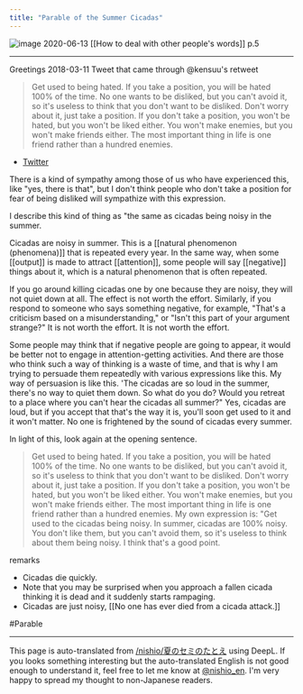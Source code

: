 ```yaml
---
title: "Parable of the Summer Cicadas"
---
```


![image](https://gyazo.com/5d167636a71637ebe424a99f9d7da8dc/thumb/1000)
2020-06-13  [[How to deal with other people's words]]  p.5

---
Greetings 2018-03-11
Tweet that came through @kensuu's retweet
> Get used to being hated. If you take a position, you will be hated 100% of the time. No one wants to be disliked, but you can't avoid it, so it's useless to think that you don't want to be disliked. Don't worry about it, just take a position. If you don't take a position, you won't be hated, but you won't be liked either. You won't make enemies, but you won't make friends either. The most important thing in life is one friend rather than a hundred enemies.
- [Twitter](https://twitter.com/badassceo/status/971673946046124032)

There is a kind of sympathy among those of us who have experienced this, like "yes, there is that", but I don't think people who don't take a position for fear of being disliked will sympathize with this expression.

I describe this kind of thing as "the same as cicadas being noisy in the summer.

Cicadas are noisy in summer. This is a [[natural phenomenon (phenomena)]] that is repeated every year.
In the same way, when some [[output]] is made to attract [[attention]], some people will say [[negative]] things about it, which is a natural phenomenon that is often repeated.

If you go around killing cicadas one by one because they are noisy, they will not quiet down at all. The effect is not worth the effort.
Similarly, if you respond to someone who says something negative, for example, "That's a criticism based on a misunderstanding," or "Isn't this part of your argument strange?" It is not worth the effort. It is not worth the effort.

Some people may think that if negative people are going to appear, it would be better not to engage in attention-getting activities. And there are those who think such a way of thinking is a waste of time, and that is why I am trying to persuade them repeatedly with various expressions like this. My way of persuasion is like this.
'The cicadas are so loud in the summer, there's no way to quiet them down. So what do you do? Would you retreat to a place where you can't hear the cicadas all summer?" Yes, cicadas are loud, but if you accept that that's the way it is, you'll soon get used to it and it won't matter. No one is frightened by the sound of cicadas every summer.

In light of this, look again at the opening sentence.
> Get used to being hated. If you take a position, you will be hated 100% of the time. No one wants to be disliked, but you can't avoid it, so it's useless to think that you don't want to be disliked. Don't worry about it, just take a position. If you don't take a position, you won't be hated, but you won't be liked either. You won't make enemies, but you won't make friends either. The most important thing in life is one friend rather than a hundred enemies.
My own expression is: "Get used to the cicadas being noisy. In summer, cicadas are 100% noisy. You don't like them, but you can't avoid them, so it's useless to think about them being noisy. I think that's a good point.

remarks
- Cicadas die quickly.
- Note that you may be surprised when you approach a fallen cicada thinking it is dead and it suddenly starts rampaging.
- Cicadas are just noisy, [[No one has ever died from a cicada attack.]]

#Parable

---
This page is auto-translated from [/nishio/夏のセミのたとえ](https://scrapbox.io/nishio/夏のセミのたとえ) using DeepL. If you looks something interesting but the auto-translated English is not good enough to understand it, feel free to let me know at [@nishio_en](https://twitter.com/nishio_en). I'm very happy to spread my thought to non-Japanese readers.